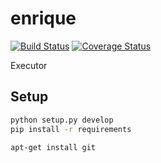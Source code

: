 # enrique

[![Build Status](https://travis-ci.org/mesos-magellan/enrique.svg?branch=master)](https://travis-ci.org/mesos-magellan/enrique)
[![Coverage Status](https://coveralls.io/repos/github/mesos-magellan/enrique/badge.svg?branch=master)](https://coveralls.io/github/mesos-magellan/enrique?branch=master)

Executor


## Setup

```bash
python setup.py develop
pip install -r requirements

apt-get install git
```
